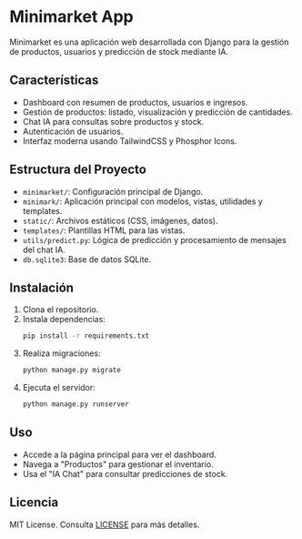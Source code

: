 # Minimarket App

Minimarket es una aplicación web desarrollada con Django para la gestión de productos, usuarios y predicción de stock mediante IA.

## Características

- Dashboard con resumen de productos, usuarios e ingresos.
- Gestión de productos: listado, visualización y predicción de cantidades.
- Chat IA para consultas sobre productos y stock.
- Autenticación de usuarios.
- Interfaz moderna usando TailwindCSS y Phosphor Icons.

## Estructura del Proyecto

- `minimarket/`: Configuración principal de Django.
- `minimark/`: Aplicación principal con modelos, vistas, utilidades y templates.
- `static/`: Archivos estáticos (CSS, imágenes, datos).
- `templates/`: Plantillas HTML para las vistas.
- `utils/predict.py`: Lógica de predicción y procesamiento de mensajes del chat IA.
- `db.sqlite3`: Base de datos SQLite.

## Instalación

1. Clona el repositorio.
2. Instala dependencias:
    ```sh
    pip install -r requirements.txt
    ```
3. Realiza migraciones:
    ```sh
    python manage.py migrate
    ```
4. Ejecuta el servidor:
    ```sh
    python manage.py runserver
    ```

## Uso

- Accede a la página principal para ver el dashboard.
- Navega a "Productos" para gestionar el inventario.
- Usa el "IA Chat" para consultar predicciones de stock.

## Licencia

MIT License. Consulta [LICENSE](LICENSE) para más detalles.